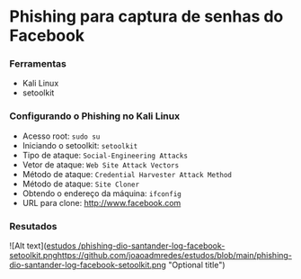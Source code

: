 # Phishing para captura de senhas do Facebook

### Ferramentas

- Kali Linux
- setoolkit

### Configurando o Phishing no Kali Linux

- Acesso root: ``` sudo su ```
- Iniciando o setoolkit: ``` setoolkit ```
- Tipo de ataque: ``` Social-Engineering Attacks ```
- Vetor de ataque: ``` Web Site Attack Vectors ```
- Método de ataque: ```Credential Harvester Attack Method ```
- Método de ataque: ``` Site Cloner ```
- Obtendo o endereço da máquina: ``` ifconfig ```
- URL para clone: http://www.facebook.com

### Resutados

![Alt text]([estudos
/phishing-dio-santander-log-facebook-setoolkit.png](https://github.com/joaoadmredes/estudos/blob/main/phishing-dio-santander-log-facebook-setoolkit.png)https://github.com/joaoadmredes/estudos/blob/main/phishing-dio-santander-log-facebook-setoolkit.png "Optional title")
